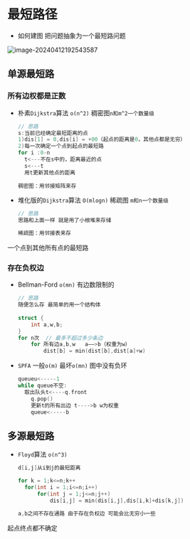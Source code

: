 # 最短路径

* 如何建图 把问题抽象为一个最短路问题

![image-20240412192543587](C:/Users/HUAWEI/AppData/Roaming/Typora/typora-user-images/image-20240412192543587.png)

## 单源最短路

### 所有边权都是正数

* 朴素`Dijkstra`算法  `o(n^2)`  稠密图`n和m^2一个数量级  ` 

  ```cpp
  // 思路
  s:当前已经确定最短距离的点
  1)dis[1] = 0,dis[i] = +00（起点的距离是0，其他点都是无穷）
  2)每一次确定一个点到起点的最短路
  for i :0-n
  	t<---不在s中的，距离最近的点
  	s<---t
  	用t更新其他点的距离
  	
  稠密图：用邻接矩阵来存
  ```

  

* 堆化版的`Dijkstra`算法  `O(mlogn)`  稀疏图 `m和n一个数量级 ` 

  ```cpp
  // 思路
  思路和上面一样 就是用了小根堆来存储
  
  稀疏图：用邻接表来存
  ```

  

一个点到其他所有点的最短路

### 存在负权边

* Bellman-Ford `o(mn)`  有边数限制的

  ```cpp
  // 思路
  随便怎么存 最简单的用一个结构体
      
  struct {
      int a,w,b;
  }
  for n次  // 最多不超过多少条边
      for 所有边a,b,w   a——>b（权重为w）
          dist[b] = min(dist[b],dist[a]+w)
  ```

* `SPFA` 一般`o(m)` 最坏`o(mn)`  图中没有负环

  ```cpp
  queueu<-----1
  while queue不空:
  	取出队头t<----q.front
      q.pop()
      更新t的所有出边 t---->b w为权重
      queue<-----b
  ```

  

## 多源最短路

* `Floyd`算法 `o(n^3)` 

  ```cpp
  d[i,j]从i到j的最短距离
  
  for k = 1;k<=n;k++
  	for(int i = 1;i<=n;i++)
  		for(int j = 1;j<=n;j++)
  			dis[i,j] = min(dis[i,j],dis[i,k]+dis[k,j])
              
  a,b之间不存在通路 由于存在负权边 可能会比无穷小一些
  ```

  

起点终点都不确定